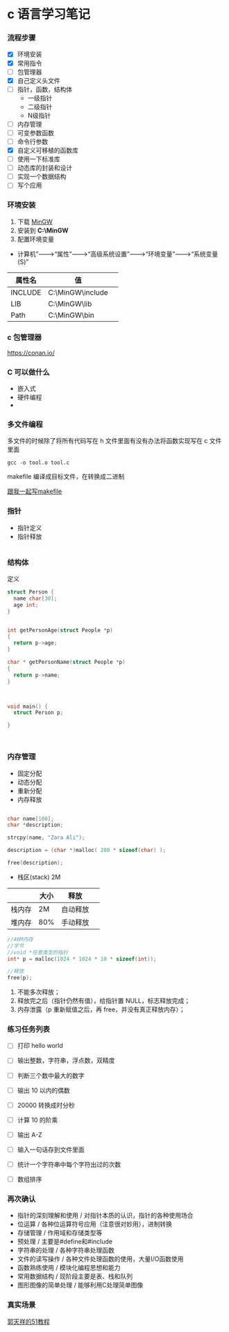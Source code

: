# c 语言学习笔记

### 流程步骤

- [x] 环境安装
- [x] 常用指令
- [ ] 包管理器
- [x] 自己定义头文件
- [ ] 指针，函数，结构体
  - 一级指针
  - 二级指针
  - N级指针
- [ ] 内存管理
- [ ] 可变参数函数
- [ ] 命令行参数
- [x] 自定义可移植的函数库
- [ ] 使用一下标准库
- [ ] 动态库的封装和设计
- [ ] 实现一个数据结构
- [ ] 写个应用

### 环境安装

1. 下载 [MinGW](https://sourceforge.net/projects/mingw/files/)
2. 安装到 **C:\MinGW**
3. 配置环境变量

- 计算机”--->“属性”--->“高级系统设置”--->“环境变量”--->“系统变量(S)”

| 属性名  | 值               |     |
| ------- | ---------------- | --- |
| INCLUDE | C:\MinGW\include |     |
| LIB     | C:\MinGW\lib     |     |
| Path    | C:\MinGW\bin     |     |



### c 包管理器

https://conan.io/

### C 可以做什么

- 嵌入式
- 硬件编程
-

### 多文件编程

多文件的时候除了将所有代码写在 h 文件里面有没有办法将函数实现写在 c 文件里面

```
gcc -o tool.o tool.c
```

makefile
编译成目标文件，在转换成二进制

[跟我一起写makefile](https://blog.csdn.net/haoel/article/details/2886)

### 指针

- 指针定义
- 指针释放

```

```

### 结构体

定义

```c
struct Person {
  name char[30];
  age int;
}


int getPersonAge(struct People *p)
{
  return p->age;
}

char * getPersonName(struct People *p)
{
  return p->name;
}



void main() {
  struct Person p;

}




```

### 内存管理

- 固定分配
- 动态分配
- 重新分配
- 内存释放

```c

char name[100];
char *description;

strcpy(name, "Zara Ali");

description = (char *)malloc( 200 * sizeof(char) );

free(description);

```

- 栈区(stack) 2M

|        | 大小 | 释放     |     |
| ------ | ---- | -------- | --- |
| 栈内存 | 2M   | 自动释放 |
| 堆内存 | 80%  | 手动释放 |

```c
//40M内存
//字节
//void *任意类型的指针
int* p = malloc(1024 * 1024 * 10 * sizeof(int));

//释放
free(p);
```

1. 不能多次释放；
2. 释放完之后（指针仍然有值），给指针置 NULL，标志释放完成；
3. 内存泄露（p 重新赋值之后，再 free，并没有真正释放内存）；

### 练习任务列表

- [ ] 打印 hello world
- [ ] 输出整数，字符串，浮点数，双精度
- [ ] 判断三个数中最大的数字
- [ ] 输出 10 以内的偶数
- [ ] 20000 转换成时分秒
- [ ] 计算 10 的阶乘
- [ ] 输出 A-Z
- [ ] 输入一句话存到文件里面
- [ ] 统计一个字符串中每个字符出过的次数
- [ ] 数组排序




### 再次确认

- 指针的深刻理解和使用 / 对指针本质的认识，指针的各种使用场合
- 位运算 / 各种位运算符号应用（注意很对妙用），进制转换
- 存储管理 / 作用域和存储类型等
- 预处理 / 主要是#define和#include
- 字符串的处理 / 各种字符串处理函数
- 文件的读写操作 / 各种文件处理函数的使用，大量I/O函数使用
- 函数熟练使用 / 模块化编程思想和能力
- 常用数据结构 / 现阶段主要是表、栈和队列
- 图形图像的简单处理 / 能够利用C处理简单图像



### 真实场景

[郭天祥的51教程](https://www.bilibili.com/video/av68969715/)
